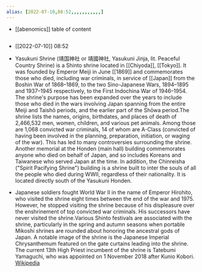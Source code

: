 ```yaml
---
alias: [2022-07-10,08:52,,,,,,,,,,,]
---
```

- [[abenomics]]
table of content
```toc
```

- [[2022-07-10]] 08:52
- Yasukuni Shrine (靖国神社 or 靖國神社, Yasukuni Jinja, lit. Peaceful Country Shrine) is a Shinto shrine located in [[Chiyoda]], [[Tokyo]]. It was founded by Emperor Meiji in June [[1869]] and commemorates those who died, including war criminals, in service of [[Japan]] from the Boshin War of 1868–1869, to the two Sino-Japanese Wars, 1894–1895 and 1937–1945 respectively, to the First Indochina War of 1946–1954. The shrine's purpose has been expanded over the years to include those who died in the wars involving Japan spanning from the entire Meiji and Taishō periods, and the earlier part of the Shōwa period.The shrine lists the names, origins, birthdates, and places of death of 2,466,532 men, women, children, and various pet animals. Among those are 1,068 convicted war criminals, 14 of whom are A-Class (convicted of having been involved in the planning, preparation, initiation, or waging of the war). This has led to many controversies surrounding the shrine. Another memorial at the Honden (main hall) building commemorates anyone who died on behalf of Japan, and so includes Koreans and Taiwanese who served Japan at the time. In addition, the Chinreisha ("Spirit Pacifying Shrine") building is a shrine built to inter the souls of all the people who died during WWII, regardless of their nationality. It is located directly south of the Yasukuni Honden.

- Japanese soldiers fought World War II in the name of Emperor Hirohito, who visited the shrine eight times between the end of the war and 1975. However, he stopped visiting the shrine because of his displeasure over the enshrinement of top convicted war criminals. His successors have never visited the shrine.Various Shinto festivals are associated with the shrine, particularly in the spring and autumn seasons when portable Mikoshi shrines are rounded about honoring the ancestral gods of Japan. A notable image of the shrine is the Japanese Imperial Chrysanthemum featured on the gate curtains leading into the shrine. The current 13th High Priest incumbent of the shrine is Tatebumi Yamaguchi, who was appointed on 1 November 2018 after Kunio Kobori.
[Wikipedia](https://en.wikipedia.org/wiki/Yasukuni%20Shrine)